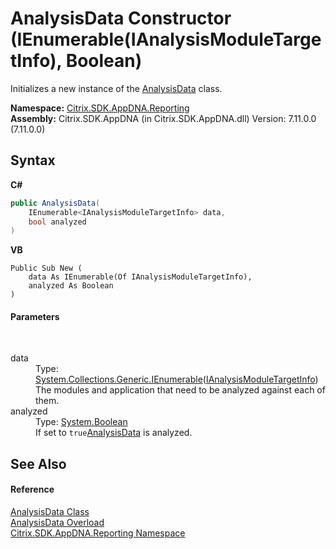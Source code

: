 # AnalysisData Constructor (IEnumerable(IAnalysisModuleTargetInfo), Boolean)
 

Initializes a new instance of the <a href="fe908f7b-7099-344a-b618-9df09ab9ce04">AnalysisData</a> class.

**Namespace:**&nbsp;<a href="5a349796-1e47-290a-6953-6ce2117c7cbc">Citrix.SDK.AppDNA.Reporting</a><br />**Assembly:**&nbsp;Citrix.SDK.AppDNA (in Citrix.SDK.AppDNA.dll) Version: 7.11.0.0 (7.11.0.0)

## Syntax

**C#**
```csharp
public AnalysisData(
	IEnumerable<IAnalysisModuleTargetInfo> data,
	bool analyzed
)
```

**VB**
```vbnet
Public Sub New ( 
	data As IEnumerable(Of IAnalysisModuleTargetInfo),
	analyzed As Boolean
)
```


#### Parameters
&nbsp;<dl><dt>data</dt><dd>Type: <a href="http://msdn2.microsoft.com/en-us/library/9eekhta0" target="_blank">System.Collections.Generic.IEnumerable</a>(<a href="47f0aa78-b9ef-4ead-b858-d51d06c3efc2">IAnalysisModuleTargetInfo</a>)<br />The modules and application that need to be analyzed against each of them.</dd><dt>analyzed</dt><dd>Type: <a href="http://msdn2.microsoft.com/en-us/library/a28wyd50" target="_blank">System.Boolean</a><br />If set to `true`<a href="fe908f7b-7099-344a-b618-9df09ab9ce04">AnalysisData</a> is analyzed.</dd></dl>

## See Also


#### Reference
<a href="fe908f7b-7099-344a-b618-9df09ab9ce04">AnalysisData Class</a><br /><a href="6d822eb7-7464-f9ab-f9f0-1d1957cf200d">AnalysisData Overload</a><br /><a href="5a349796-1e47-290a-6953-6ce2117c7cbc">Citrix.SDK.AppDNA.Reporting Namespace</a><br />